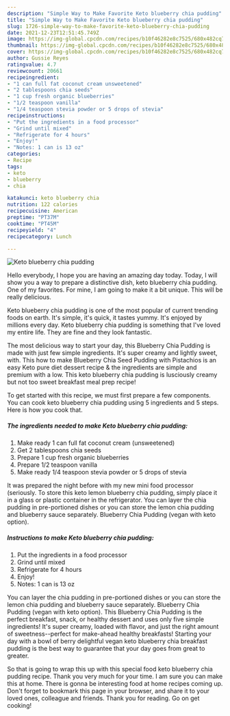 ```yaml
---
description: "Simple Way to Make Favorite Keto blueberry chia pudding"
title: "Simple Way to Make Favorite Keto blueberry chia pudding"
slug: 1726-simple-way-to-make-favorite-keto-blueberry-chia-pudding
date: 2021-12-23T12:51:45.749Z
image: https://img-global.cpcdn.com/recipes/b10f46282e8c7525/680x482cq70/keto-blueberry-chia-pudding-recipe-main-photo.jpg
thumbnail: https://img-global.cpcdn.com/recipes/b10f46282e8c7525/680x482cq70/keto-blueberry-chia-pudding-recipe-main-photo.jpg
cover: https://img-global.cpcdn.com/recipes/b10f46282e8c7525/680x482cq70/keto-blueberry-chia-pudding-recipe-main-photo.jpg
author: Gussie Reyes
ratingvalue: 4.7
reviewcount: 20661
recipeingredient:
- "1 can full fat coconut cream unsweetened"
- "2 tablespoons chia seeds"
- "1 cup fresh organic blueberries"
- "1/2 teaspoon vanilla"
- "1/4 teaspoon stevia powder or 5 drops of stevia"
recipeinstructions:
- "Put the ingredients in a food processor"
- "Grind until mixed"
- "Refrigerate for 4 hours"
- "Enjoy!"
- "Notes: 1 can is 13 oz"
categories:
- Recipe
tags:
- keto
- blueberry
- chia

katakunci: keto blueberry chia 
nutrition: 122 calories
recipecuisine: American
preptime: "PT37M"
cooktime: "PT45M"
recipeyield: "4"
recipecategory: Lunch

---
```



![Keto blueberry chia pudding](https://img-global.cpcdn.com/recipes/b10f46282e8c7525/680x482cq70/keto-blueberry-chia-pudding-recipe-main-photo.jpg)

Hello everybody, I hope you are having an amazing day today. Today, I will show you a way to prepare a distinctive dish, keto blueberry chia pudding. One of my favorites. For mine, I am going to make it a bit unique. This will be really delicious.

Keto blueberry chia pudding is one of the most popular of current trending foods on earth. It's simple, it's quick, it tastes yummy. It's enjoyed by millions every day. Keto blueberry chia pudding is something that I've loved my entire life. They are fine and they look fantastic.

The most delicious way to start your day, this Blueberry Chia Pudding is made with just few simple ingredients. It's super creamy and lightly sweet, with. This how to make Blueberry Chia Seed Pudding with Pistachios is an easy Keto pure diet dessert recipe & the ingredients are simple and premium with a low. This keto blueberry chia pudding is lusciously creamy but not too sweet breakfast meal prep recipe!


To get started with this recipe, we must first prepare a few components. You can cook keto blueberry chia pudding using 5 ingredients and 5 steps. Here is how you cook that.

<!--inarticleads1-->

##### The ingredients needed to make Keto blueberry chia pudding:

1. Make ready 1 can full fat coconut cream (unsweetened)
1. Get 2 tablespoons chia seeds
1. Prepare 1 cup fresh organic blueberries
1. Prepare 1/2 teaspoon vanilla
1. Make ready 1/4 teaspoon stevia powder or 5 drops of stevia


It was prepared the night before with my new mini food processor (seriously. To store this keto lemon blueberry chia pudding, simply place it in a glass or plastic container in the refrigerator. You can layer the chia pudding in pre-portioned dishes or you can store the lemon chia pudding and blueberry sauce separately. Blueberry Chia Pudding (vegan with keto option). 

<!--inarticleads2-->

##### Instructions to make Keto blueberry chia pudding:

1. Put the ingredients in a food processor
1. Grind until mixed
1. Refrigerate for 4 hours
1. Enjoy!
1. Notes: 1 can is 13 oz


You can layer the chia pudding in pre-portioned dishes or you can store the lemon chia pudding and blueberry sauce separately. Blueberry Chia Pudding (vegan with keto option). This Blueberry Chia Pudding is the perfect breakfast, snack, or healthy dessert and uses only five simple ingredients! It's super creamy, loaded with flavor, and just the right amount of sweetness--perfect for make-ahead healthy breakfasts! Starting your day with a bowl of berry delightful vegan keto blueberry chia breakfast pudding is the best way to guarantee that your day goes from great to greater. 

So that is going to wrap this up with this special food keto blueberry chia pudding recipe. Thank you very much for your time. I am sure you can make this at home. There is gonna be interesting food at home recipes coming up. Don't forget to bookmark this page in your browser, and share it to your loved ones, colleague and friends. Thank you for reading. Go on get cooking!
